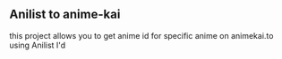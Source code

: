 ## Anilist to anime-kai
 
this project allows you to get anime id for specific anime on animekai.to using Anilist I'd 